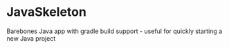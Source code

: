 JavaSkeleton
============

Barebones Java app with gradle build support - useful for quickly starting a new Java project
